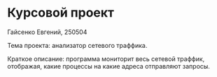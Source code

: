 Курсовой проект
===============

Гайсенко Евгений, 250504

Тема проекта: анализатор сетевого траффика.

Краткое описание: программа мониторит весь сетевой траффик, отображая, какие процессы на какие адреса отправляют запросы.
